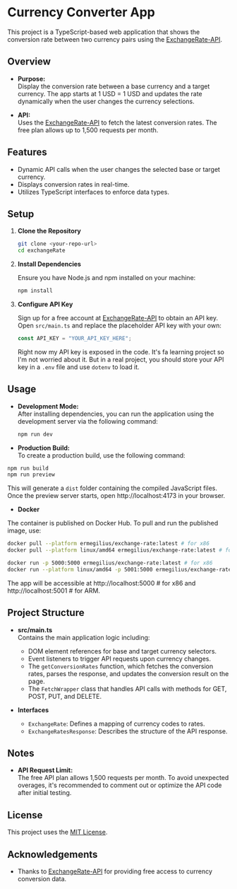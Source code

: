 # Currency Converter App

This project is a TypeScript-based web application that shows the conversion rate between two currency pairs using the [ExchangeRate-API](https://www.exchangerate-api.com/).

## Overview

-   **Purpose:**  
    Display the conversion rate between a base currency and a target currency. The app starts at 1 USD = 1 USD and updates the rate dynamically when the user changes the currency selections.

-   **API:**  
    Uses the [ExchangeRate-API](https://www.exchangerate-api.com/) to fetch the latest conversion rates. The free plan allows up to 1,500 requests per month.

## Features

-   Dynamic API calls when the user changes the selected base or target currency.
-   Displays conversion rates in real-time.
-   Utilizes TypeScript interfaces to enforce data types.

## Setup

1. **Clone the Repository**

    ```bash
    git clone <your-repo-url>
    cd exchangeRate
    ```

2. **Install Dependencies**

    Ensure you have Node.js and npm installed on your machine:

    ```bash
    npm install
    ```

3. **Configure API Key**

    Sign up for a free account at [ExchangeRate-API](https://www.exchangerate-api.com/) to obtain an API key.  
    Open `src/main.ts` and replace the placeholder API key with your own:

    ```typescript
    const API_KEY = "YOUR_API_KEY_HERE";
    ```

    Right now my API key is exposed in the code. It's fa learning project so I'm not worried about it. But in a real project, you should store your API key in a `.env` file and use `dotenv` to load it.

## Usage

-   **Development Mode:**  
    After installing dependencies, you can run the application using the development server via the following command:

    ```bash
    npm run dev
    ```

-   **Production Build:**  
    To create a production build, use the following command:

```sh
npm run build
npm run preview
```

This will generate a `dist` folder containing the compiled JavaScript files.
Once the preview server starts, open http://localhost:4173 in your browser.

-   **Docker**

The container is published on Docker Hub. To pull and run the published image, use:

```sh
docker pull --platform ermegilius/exchange-rate:latest # for x86
docker pull --platform linux/amd64 ermegilius/exchange-rate:latest # for ARM

docker run -p 5000:5000 ermegilius/exchange-rate:latest # for x86
docker run --platform linux/amd64 -p 5001:5000 ermegilius/exchange-rate:latest # for ARM
```

The app will be accessible at http://localhost:5000 # for x86 and http://localhost:5001 # for ARM.

## Project Structure

-   **src/main.ts**  
    Contains the main application logic including:

    -   DOM element references for base and target currency selectors.
    -   Event listeners to trigger API requests upon currency changes.
    -   The `getConversionRates` function, which fetches the conversion rates, parses the response, and updates the conversion result on the page.
    -   The `FetchWrapper` class that handles API calls with methods for GET, POST, PUT, and DELETE.

-   **Interfaces**
    -   `ExchangeRate`: Defines a mapping of currency codes to rates.
    -   `ExchangeRatesResponse`: Describes the structure of the API response.

## Notes

-   **API Request Limit:**  
    The free API plan allows 1,500 requests per month. To avoid unexpected overages, it's recommended to comment out or optimize the API code after initial testing.

## License

This project uses the [MIT License](LICENSE).

## Acknowledgements

-   Thanks to [ExchangeRate-API](https://www.exchangerate-api.com/) for providing free access to currency conversion data.
